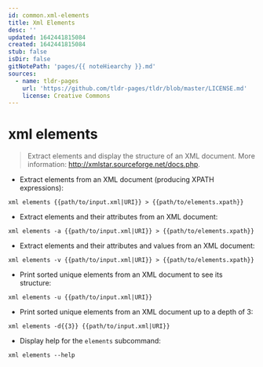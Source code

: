 ```yaml
---
id: common.xml-elements
title: Xml Elements
desc: ''
updated: 1642441815084
created: 1642441815084
stub: false
isDir: false
gitNotePath: 'pages/{{ noteHiearchy }}.md'
sources:
  - name: tldr-pages
    url: 'https://github.com/tldr-pages/tldr/blob/master/LICENSE.md'
    license: Creative Commons
---
```

# xml elements

> Extract elements and display the structure of an XML document.
> More information: <http://xmlstar.sourceforge.net/docs.php>.

- Extract elements from an XML document (producing XPATH expressions):

`xml elements {{path/to/input.xml|URI}} > {{path/to/elements.xpath}}`

- Extract elements and their attributes from an XML document:

`xml elements -a {{path/to/input.xml|URI}} > {{path/to/elements.xpath}}`

- Extract elements and their attributes and values from an XML document:

`xml elements -v {{path/to/input.xml|URI}} > {{path/to/elements.xpath}}`

- Print sorted unique elements from an XML document to see its structure:

`xml elements -u {{path/to/input.xml|URI}}`

- Print sorted unique elements from an XML document up to a depth of 3:

`xml elements -d{{3}} {{path/to/input.xml|URI}}`

- Display help for the `elements` subcommand:

`xml elements --help`

